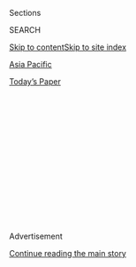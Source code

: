 <div id="app">

<div>

<div>

<div>

<div class="NYTAppHideMasthead css-1q2w90k e1suatyy0">

<div class="section css-ui9rw0 e1suatyy2">

<div class="css-eph4ug er09x8g0">

<div class="css-6n7j50">

</div>

<span class="css-1dv1kvn">Sections</span>

<div class="css-10488qs">

<span class="css-1dv1kvn">SEARCH</span>

</div>

[Skip to content](#site-content)[Skip to site index](#site-index)

</div>

<div id="masthead-section-label" class="css-1wr3we4 eaxe0e00">

[Asia
Pacific](https://www.nytimes.com/section/world/asia)

</div>

<div class="css-10698na e1huz5gh0">

</div>

</div>

<div id="masthead-bar-one" class="section hasLinks css-15hmgas e1csuq9d3">

<div class="css-uqyvli e1csuq9d0">

</div>

<div class="css-1uqjmks e1csuq9d1">

</div>

<div class="css-9e9ivx">

[](https://myaccount.nytimes.com/auth/login?response_type=cookie&client_id=vi)

</div>

<div class="css-1bvtpon e1csuq9d2">

[Today’s
Paper](https://www.nytimes.com/section/todayspaper)

</div>

</div>

</div>

</div>

<div data-aria-hidden="false">

<div id="site-content" data-role="main">

<div>

<div class="css-1aor85t" style="opacity:0.000000001;z-index:-1;visibility:hidden">

<div class="css-1hqnpie">

<div class="css-epjblv">

<span class="css-17xtcya">[Asia
Pacific](/section/world/asia)</span><span class="css-x15j1o">|</span><span class="css-fwqvlz">Obama
Vows a Response to Cyberattack on
Sony</span>

</div>

<div class="css-k008qs">

<div class="css-1iwv8en">

<span class="css-18z7m18"></span>

<div>

</div>

</div>

<span class="css-1n6z4y">https://nyti.ms/1v0KOi9</span>

<div class="css-1705lsu">

<div class="css-4xjgmj">

<div class="css-4skfbu" data-role="toolbar" data-aria-label="Social Media Share buttons, Save button, and Comments Panel with current comment count" data-testid="share-tools">

  - 
  - 
  - 
  - 
    
    <div class="css-6n7j50">
    
    </div>

  - 
  - 

</div>

</div>

</div>

</div>

</div>

</div>

<div class="css-13pd83m">

</div>

<div id="top-wrapper" class="css-1sy8kpn">

<div id="top-slug" class="css-l9onyx">

Advertisement

</div>

[Continue reading the main
story](#after-top)

<div class="ad top-wrapper" style="text-align:center;height:100%;display:block;min-height:250px">

<div id="top" class="place-ad" data-position="top" data-size-key="top">

</div>

</div>

<div id="after-top">

</div>

</div>

<div id="sponsor-wrapper" class="css-1hyfx7x">

<div id="sponsor-slug" class="css-19vbshk">

Supported by

</div>

[Continue reading the main
story](#after-sponsor)

<div id="sponsor" class="ad sponsor-wrapper" style="text-align:center;height:100%;display:block">

</div>

<div id="after-sponsor">

</div>

</div>

<div class="css-1vkm6nb ehdk2mb0">

# Obama Vows a Response to Cyberattack on Sony

</div>

![<span class="css-16f3y1r e13ogyst0">President Obama called the
decision by Sony Pictures to cancel the release of “The Interview” after
threats from hackers the F.B.I. said were backed by North Korea a
“mistake.”</span><span class="css-cch8ym"><span class="css-1dv1kvn">Credit</span><span class="css-cnj6d5 e1z0qqy90" itemprop="copyrightHolder"><span class="css-1ly73wi e1tej78p0">Credit...</span><span>Stephen
Crowley/The New York
Times</span></span></span>](https://static01.nyt.com/images/2014/12/19/us/obama-hacking-presser/obama-hacking-presser-videoSixteenByNine3000.jpg)

<div class="css-xt80pu e12qa4dv0">

<div class="css-18e8msd">

<div class="css-vp77d3 epjyd6m0">

<div class="css-1baulvz">

By [<span class="css-1baulvz" itemprop="name">David E.
Sanger</span>](http://www.nytimes.com/by/david-e-sanger),
[<span class="css-1baulvz" itemprop="name">Michael S.
Schmidt</span>](http://www.nytimes.com/by/michael-s-schmidt) and
[<span class="css-1baulvz last-byline" itemprop="name">Nicole
Perlroth</span>](http://www.nytimes.com/by/nicole-perlroth)

</div>

</div>

  - Dec. 19,
    2014

  - 
    
    <div class="css-4xjgmj">
    
    <div class="css-d8bdto" data-role="toolbar" data-aria-label="Social Media Share buttons, Save button, and Comments Panel with current comment count" data-testid="share-tools">
    
      - 
      - 
      - 
      - 
        
        <div class="css-6n7j50">
        
        </div>
    
      - 
      - 
    
    </div>
    
    </div>

</div>

</div>

<div class="section meteredContent css-1r7ky0e" name="articleBody" itemprop="articleBody">

<div class="css-1fanzo5 StoryBodyCompanionColumn">

<div class="css-53u6y8">

WASHINGTON — President Obama said on Friday that the United States “will
respond proportionally” against North Korea for its destructive
cyberattacks on Sony Pictures, but he criticized the Hollywood studio
for giving in to intimidation when it withdrew “The Interview,” the
satirical movie that provoked the attacks, before it opened.

Deliberately avoiding specific discussion of what kind of steps he was
planning against the reclusive nuclear-armed state, Mr. Obama said that
the response would come “in a place and time and manner that we choose.”
Speaking at a White House news conference before leaving for Hawaii for
a two-week vacation, he said American officials “have been working up a
range of options” that he said have not yet been presented to him.

A senior official said Mr. Obama would likely be briefed in Hawaii on
those options. Mr. Obama’s threat came just hours after the F.B.I. said
it had assembled extensive evidence that the North Korean government
organized the cyberattack that debilitated the Sony computers.

If he makes good on it, it would be the first time the United States has
been known to retaliate for a destructive cyberattack on American soil
or to have explicitly accused the leaders of a foreign nation of
deliberately damaging American targets, rather than just stealing
intellectual property. Until now, the most aggressive response was the
largely symbolic [indictment of members of a Chinese Army
unit](http://www.nytimes.com/2014/05/20/us/us-to-charge-chinese-workers-with-cyberspying.html "Times article")
this year for stealing intellectual property.

</div>

</div>

<div class="css-1fanzo5 StoryBodyCompanionColumn">

<div class="css-53u6y8">

The president’s determination to act was a remarkable turn in what first
seemed a story about Hollywood backbiting and gossip as revealed by the
release of emails from studio executives and other movie industry
figures describing Angelina Jolie as a “spoiled brat” and making
racially tinged lists of what they thought would be Mr. Obama’s favorite
movies.

But it quickly escalated, and the combination of the destructive nature
of the attacks — which wiped out Sony computers — and a new threat this
week against theatergoers if the “The Interview,” whose plot revolves an
attempt to assassinate the North Korean leader, Kim Jong-un, opened on
Christmas Day turned it into a national security issue. “First it was a
game-changer,” one official said. “Then it became a question of what
happens if we don’t respond? And the president concluded that’s not an
option.”

But as striking as his determination to make North Korea pay a price for
its action was his critique of Sony Pictures for its decision to cancel
“The Interview.” Mr. Obama argued that the precedent that withdrawing
the movie set could be damaging — and that the United States could not
give in to intimidation.

“I wish they had spoken to me first,” Mr. Obama said of Sony’s
leadership. “I would have told them, ‘Do not get into a pattern in which
you’re intimidated by these kinds of criminal attacks.’ ”

In a clear reference to Mr. Kim, he said, “We cannot have a society in
which some dictator someplace can start imposing censorship here in the
United States.” That would encourage others to do the same “when they
see a documentary that they don’t like or news reports that they don’t
like.”

</div>

</div>

<div class="css-1fanzo5 StoryBodyCompanionColumn">

<div class="css-53u6y8">

The chief executive of Sony Pictures, Michael Lynton, immediately
defended his decision and said Mr. Obama misunderstood the facts. He
argued that when roughly 80 percent of the country’s theaters refused to
book the film after the latest threat, “we had no alternative but to not
proceed with the theatrical release,” Mr. Lynton told CNN. “We have not
caved, we have not given in, we have not backed down.”

In a follow-up statement, Sony said that it “immediately began actively
surveying alternatives” to theatrical distribution after theater owners
balked. But so far no mainstream cable, satellite or online film
distributor was willing to adopt the movie.

</div>

</div>

<div class="css-79elbk" data-testid="photoviewer-wrapper">

<div class="css-z3e15g" data-testid="photoviewer-wrapper-hidden">

</div>

<div class="css-1a48zt4 ehw59r15" data-testid="photoviewer-children">

![<span class="css-16f3y1r e13ogyst0" data-aria-hidden="true">The
headquarters of Sony Pictures in Culver City, Calif. The F.B.I. said
that some of the methods employed in the Sony cyberattack were similar
to ones that were used by the North Koreans against South Korean
banks.</span><span class="css-cnj6d5 e1z0qqy90" itemprop="copyrightHolder"><span class="css-1ly73wi e1tej78p0">Credit...</span><span>Christopher
Polk/Getty
Images</span></span>](https://static01.nyt.com/images/2014/12/20/business/20cyber-pic/20cyber-pic-articleLarge.jpg?quality=75&auto=webp&disable=upscale)

</div>

</div>

<div class="css-1fanzo5 StoryBodyCompanionColumn">

<div class="css-53u6y8">

Mr. Obama did not pass up the opportunity to take a jab at the insecure
North Korean government for worrying about a Hollywood comedy, even a
crude one.

“I think it says something about North Korea that they decided to have
the state mount an all-out assault on a movie studio because of a
satirical movie,” he said, smiling briefly at the ridiculousness of an
international confrontation set off by a Hollywood comedy.

The case against North Korea was described by the F.B.I. in somewhat
generic terms. It said there were significant “similarities in specific
lines of code, encryption algorithms, data deletion methods and
compromised networks” to previous attacks conducted by the North
Koreans.

“The F.B.I. also observed significant overlap between the infrastructure
used in this attack and other malicious cyberactivity the U.S.
government has previously linked directly to North Korea,” the bureau
said. “For example, the F.B.I. discovered that several Internet protocol
addresses associated with known North Korean infrastructure communicated
with I.P. addresses that were hard-coded into the data deletion malware
used in this attack.” An Internet protocol address is the closest thing
to an identifier of where an attack emanated.

</div>

</div>

<div class="css-1fanzo5 StoryBodyCompanionColumn">

<div class="css-53u6y8">

Some of the methods employed in the Sony attack were similar to ones
that were used by the North Koreans against South Korean banks and news
media outlets in 2013. That was a destructive attack, as was an attack
several years ago against Saudi Aramco, later attributed to Iran. While
there were common cybertools to the Saudi attack as well, Mr. Obama told
reporters on Friday he had seen no evidence that any other nation was
involved.

The F.B.I.’s announcement was carefully coordinated with the White House
and reflected the intensity of the investigation; just a week ago, a
senior F.B.I. official said he could not say whether North Korea was
responsible. Administration officials noted that the White House had now
described the action against Sony as an “attack,” as opposed to mere
theft of intellectual property, and that suggested that Mr. Obama was
now looking for a government response, rather than a corporate one.

The F.B.I.’s statements “are based on intelligence sources and other
conclusive evidence,” said James A. Lewis, a cybersecurity expert at the
Center for Strategic and International Studies in Washington. “Now the
U.S. has to figure out the best way to respond and how much risk they
want to take. It’s important that whatever they say publicly signals to
anyone considering something similar that they will be handled much more
roughly.”

While American officials were circumspect about how they had collected
evidence, some has likely been developed from “implants” placed by the
National Security Agency. North Korea has proved to be a particularly
hard target because it has relatively low Internet connectivity to the
rest of the world, and its best computer minds do not move out of the
country often, where their machines and USB drives could be accessible
targets.

Private security researchers who specialize in tracing attacks said that
the government’s conclusions matched their own findings. George Kurtz, a
founder of CrowdStrike, a California-based security firm, said that his
company had been studying public samples of the Sony malware and had
linked them to hackers inside North Korea — the firm internally refers
to them as Silent Chollima — who have been conducting attacks since
2006.

In 2009, a similar campaign of coordinated cyberattacks over the Fourth
of July holiday hit 27 American and South Korean websites, including
those of South Korea’s presidential palace, called the Blue House, and
its Defense Ministry, and sites belonging to the United States Treasury
Department, the Secret Service and the Federal Trade Commission. North
Korea was suspected, but a clear link was never established.

But those were all “distributed denial of service” attacks, in which
attackers flood the sites with traffic until they fall offline. The Sony
attack was far more sophisticated: It wiped data off Sony’s computer
systems, rendering them inoperable.

“The cyberattack against Sony Pictures Entertainment was not just an
attack against a company and its employees,” Jeh C. Johnson, the
secretary of the Department of Homeland Security, said in a statement.
“It was also an attack on our freedom of expression and way of life.”

</div>

</div>

</div>

<div>

</div>

<div>

</div>

<div>

</div>

<div>

<div id="bottom-wrapper" class="css-1ede5it">

<div id="bottom-slug" class="css-l9onyx">

Advertisement

</div>

[Continue reading the main
story](#after-bottom)

<div id="bottom" class="ad bottom-wrapper" style="text-align:center;height:100%;display:block;min-height:90px">

</div>

<div id="after-bottom">

</div>

</div>

</div>

</div>

</div>

## Site Index

<div>

</div>

## Site Information Navigation

  - [© <span>2020</span> <span>The New York Times
    Company</span>](https://help.nytimes.com/hc/en-us/articles/115014792127-Copyright-notice)

<!-- end list -->

  - [NYTCo](https://www.nytco.com/)
  - [Contact
    Us](https://help.nytimes.com/hc/en-us/articles/115015385887-Contact-Us)
  - [Work with us](https://www.nytco.com/careers/)
  - [Advertise](https://nytmediakit.com/)
  - [T Brand Studio](http://www.tbrandstudio.com/)
  - [Your Ad
    Choices](https://www.nytimes.com/privacy/cookie-policy#how-do-i-manage-trackers)
  - [Privacy](https://www.nytimes.com/privacy)
  - [Terms of
    Service](https://help.nytimes.com/hc/en-us/articles/115014893428-Terms-of-service)
  - [Terms of
    Sale](https://help.nytimes.com/hc/en-us/articles/115014893968-Terms-of-sale)
  - [Site
    Map](https://spiderbites.nytimes.com)
  - [Help](https://help.nytimes.com/hc/en-us)
  - [Subscriptions](https://www.nytimes.com/subscription?campaignId=37WXW)

</div>

</div>

</div>

</div>
